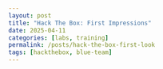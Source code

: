```yaml
---
layout: post
title: "Hack The Box: First Impressions"
date: 2025-04-11
categories: [labs, training]
permalink: /posts/hack-the-box-first-look
tags: [hackthebox, blue-team]
---
```


